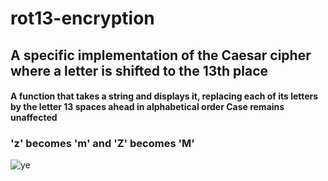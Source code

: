 # rot13-encryption

<h2>A specific implementation of the Caesar cipher where a letter is shifted to the 13th place</h2>

<h4> A function that takes a string and displays it, replacing each of its letters by the letter 13 spaces ahead in alphabetical order
Case remains unaffected</h4>
<h3>'z' becomes 'm' and 'Z' becomes 'M' </h3>

![ye](https://user-images.githubusercontent.com/77325667/154648334-eb5dea34-3b5c-4a83-8a25-d3e54f4fb67b.png)
